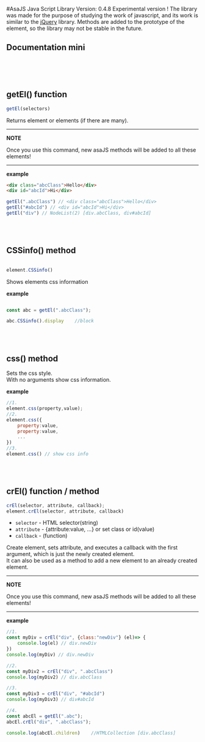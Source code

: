 #AsaJS
Java Script Library
Version: 0.4.8
Experimental version !
The library was made for the purpose of studying the work of
javascript, and its work is similar to the [jQuery](https://jquery.com/) library.
Methods are added to the prototype of the element, so the library may not be stable in the future.




## Documentation mini
<br>
<br>
<br>

getEl() function
---

```javascript
getEl(selectors)
``` 
Returns element or elements (if there are many).

---
**NOTE**

Once you use this command, new asaJS methods will be added to all these elements!

---

**example**
```html
<div class="abcClass">Hello</div>
<div id="abcId">Hi</div>
```
```javascript
getEl(".abcClass") // <div class="abcClass">Hello</div>
getEl("#abcId") // <div id="abcId">Hi</div>
getEl("div") // NodeList(2) [div.abcClass, div#abcId]
```

<br>
<br>

CSSinfo() method
---

```js

element.CSSinfo()

```
Shows elements css information

**example**
```javascript

const abc = getEl(".abcClass");

abc.CSSinfo().display    //block

```

<br>
<br>

css() method
---

Sets the css style. <br>
With no arguments show css information.

**example**
```js
//1.
element.css(property,value);
//2.
element.css({
    property:value,
    property:value,
    ...
})
//3.
element.css() // show css info
```

<br>
<br>


crEl() function / method
---



```javascript
crEl(selector, attribute, callback);
element.crEl(selector, attribute, callback)
```




- ```selector``` - HTML selector(string)
- ```attribute``` - {attribute:value, ...} or set class or id(value)
- ```callback``` - (function)

Create element, sets attribute, and executes a callback with the first argument, which is just the newly created element.
<br>
It can also be used as a method to add a new element to an already created element.

---
**NOTE**

Once you use this command, new asaJS methods will be added to all these elements!

---


**example**
```javascript
//1.
const myDiv = crEl("div", {class:"newDiv"} (el)=> {
    console.log(el) // div.newDiv
})
console.log(myDiv) // div.newDiv

//2.
const myDiv2 = crEl("div", ".abcClass")
console.log(myDiv2) // div.abcClass

//3.
const myDiv3 = crEl("div", "#abcId")
console.log(myDiv3) // div#abcId

//4.
const abcEl = getEl(".abc");
abcEl.crEl("div", ".abcClass");

console.log(abcEl.children)    //HTMLCollection [div.abcClass]


```


